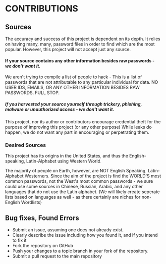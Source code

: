 # CONTRIBUTIONS

## Sources
 The accuracy and success of this project is dependent on its depth. 
 It relies on having many, many, password files in order to find which are the most popular.
 However, this project will not accept just any source.
  
#### If your source contains any other information besides raw passwords - _*we don't want it.*_

We aren't trying to compile a list of people to hack - This is a list of passwords that are not attributable
to any particular individual for data. NO USER IDS, EMAILS, OR ANY OTHER INFORMATION BESIDES RAW PASSWORDS. FULL STOP.
    
    
##### If you harvested your source yourself through trickery, phishing, malware or unauthorized access - _*we don't want it.*_
    
This project, nor its author or contributors encourage credential theft for the purpose of improving this project (or any other purpose) While leaks do happen, we do not want any part in encouraging or perpetrating them.
    
    
### Desired Sources
  This project has its origins in the United States, and thus the English-speaking, Latin-Alphabet using Western World.
  
  The majority of people on Earth, however, are NOT English Speaking, Latin-Alphabet Westerners. 
  Since the aim of the project is find the WORLD'S most common passwords, not the West's most common passwords -
  we sure could use some sources in Chinese, Russian, Arabic, and any other languages that do not use the Latin alphabet.
  (We will likely create seperate lists based on languages as well - as there certainly are niches for non-English Wordlists)
  


## Bug fixes, Found Errors 
* Submit an issue, assuming one does not already exist.
* Clearly describe the issue including how you found it, and if you intend to fix it
* Fork the repository on GitHub
* Push your changes to a topic branch in your fork of the repository.
* Submit a pull request to the main repository
